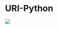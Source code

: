 # URI-Python
<img src = "https://1.bp.blogspot.com/-4L0JttxVpZk/Wn2PiQbEESI/AAAAAAAABSY/DfxJCY_1HBUGWUs42Sp7Xm0XpkeBx4P-wCPcBGAYYCw/s1600/uri.png">
